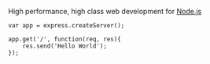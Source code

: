 
<p id="tagline">
   High performance, high class web development for
  <a href="http://nodejs.org">Node.js</a>
</p>

    var app = express.createServer();
    
    app.get('/', function(req, res){
        res.send('Hello World');
    });